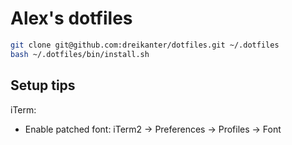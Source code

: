# Alex's dotfiles

``` bash
git clone git@github.com:dreikanter/dotfiles.git ~/.dotfiles
bash ~/.dotfiles/bin/install.sh
```

## Setup tips

iTerm:

- Enable patched font: iTerm2 → Preferences → Profiles → Font
